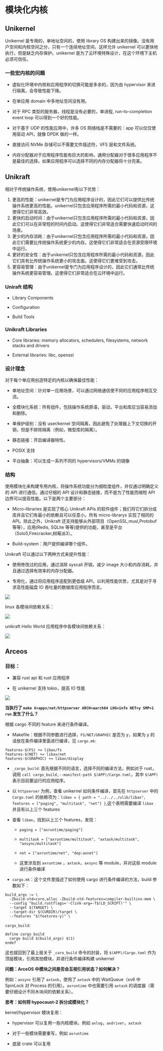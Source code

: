 # 模块化内核

## Unikernel

Unikernel 是专用的，单地址空间的，使用 library OS 构建出来的镜像。没有用户空间和内核空间之分，只有一个连续地址空间，这样允许 unikernel 可以更快地执行，但是缺乏内存保护。unikernel 是为了云环境特殊设计，在这个环境下主机必须可信任。

### 一些宏内核的问题

- 虚拟化环境中内核和应用程序的切换可能是多余的，因为由 hypervisor 来进行隔离，会导致性能下降。

- 在单应用 domain 中多地址空间没有用。

- 对于 RPC 类型的服务器，线程是没有必要的，单进程, run-to-completion event loop 可以得到一个好的性能。

- 对于基于 UDP 的性能应用中，许多 OS 网络栈是不需要的：app 可以仅仅使用驱动 API，就像 DPDK 做的一样。

- 直接访问 NVMe 存储可以不需要文件描述符，VFS 层和文件系统。

- 内存分配器对于应用程序性能有巨大的影响，通用分配器对于很多应用程序不是最佳的选择。如果应用程序可以选择不同的内存分配器将十分完美。

## Unikraft

相对于传统操作系统，使用unikernel有以下优势：

1. 更高的性能：unikernel是专门为应用程序设计的，因此它们可以提供比传统操作系统更高的性能。unikernel只包含应用程序所需的最小代码和资源，这使得它们非常高效。
2. 更快的启动时间：由于unikernel只包含应用程序所需的最小代码和资源，因此它们可以在非常短的时间内启动。这使得它们非常适合需要快速启动时间的场景。
3. 更少的内存消耗：由于unikernel只包含应用程序所需的最小代码和资源，因此它们需要比传统操作系统更少的内存。这使得它们非常适合在资源受限环境中运行。
4. 更好的安全性：由于unikernel只包含应用程序所需的最小代码和资源，因此它们具有比传统操作系统更小的攻击面。这使得它们更难受到攻击。
5. 更容易管理：由于unikernel是专门为应用程序设计的，因此它们通常比传统操作系统更容易管理。这使得它们非常适合在云环境中运行。

### Uniraft 结构

- Library Components

- Configuration

- Build Tools

### Unikraft Libraries

- Core libraries: memory allocators, schedulers, filesystems, network stacks and drivers

- External libraries: libc, openssl

### 设计理念

对于每个单应用创造特定的内核以确保最佳性能：

- 单地址空间：针对单一应用场景，可以通过网络通信使不同的应用程序相互交流。

- 全模块化系统：所有组件，包括操作系统原语，驱动，平台和库应当容易添加和删除。

- 单保护级别：没有 user/kernel 空间隔离，因此避免了处理器上下文切换的开销，但是不排除隔离（例如，微型库的隔离）。

- 静态链接：开启编译器特性。

- POSIX 支持

- 平台抽象：可以生成一系列不同的 hypervisors/VMMs 的镜像

### 结构

使用模块化来构建专用内核，将操作系统功能分为细粒度组件，并仅通过明确定义的 API 进行通信。通过仔细的 API 设计和静态链接，而不是为了性能而缩短 API 边界可以提高性能。以下是两个主要部分：

- Micro-libraries 是实现了核心 Unikraft APIs 的软件组件；我们将它们拆分成库并且它们有最小的依赖且可以任意小。所有 micro-librarys 实现了相同的 API。除此之外，Unikraft 还支持能够从外部项目（OpenSSL,musl,Protobuf 等等），应用(Redis, SQLite 等等)提供的功能，甚至是平台（Solo5,Firecracker,树莓派3）。

- Build-system：用户提供编译哪个组件。

Unikraft 可以通过以下两种方式来提升性能：

- 使用修改过的应用，通过消除 syscall 开销，减少 image 大小和内存消耗，并且通过选择有效率的内存分配器。

- 专用化，通过将应用程序适配到更低级 API，以利用性能优势，尤其是对于寻求高性能磁盘 IO 吞吐量的数据库应用程序而言。

![](moduler-os/unikraft-arch.png)

linux 各模块间依赖关系：

![](moduler-os/linux-dependencies.png)

unikraft Hello World 应用程序中各模块间依赖关系：

![](moduler-os/unikraft-dependencies.png)

## Arceos

### 目标：

- 兼容 rust api 和 rust 应用程序

- 在 unikernel 支持 tokio，提高 IO 性能

![](moduler-os/ArceOS.svg)

**当执行了 `make A=apps/net/httpserver ARCH=aarch64 LOG=info NET=y SMP=1 run` 发生了什么？**

根据 cargo 不同的 feature 来进行条件编译。

- Makefile：根据不同参数进行选择，`FS/NET/GRAPHIC` 是否为 y，如果为 y 的话放在条件编译里面进行编译，见 `cargo.mk`:

```
features-$(FS) += libax/fs
features-$(NET) += libax/net
features-$(GRAPHIC) += libax/display
```

- `_cargo_build`: 首先根据不同的语言，选择不同的编译方法，例如对于 rust，调用 `call cargo_build,--manifest-path $(APP)/Cargo.toml`，其中 `$(APP)` 表示目前要运行的应用程序。

- 以 `httpserver` 为例，查看 unikernel 如何条件编译，首先在 `httpserver` 中的 `Cargo.toml` 的依赖项为：`libax = { path = "../../../ulib/libax", features = ["paging", "multitask", "net"] }`,这个表明需要编译 `libax` 并且有以上三个 features

- 查看 `libax`，找到以上三个 features，发现：
  
  - `paging = ["axruntime/paging"]`
  
  - `multitask = ["axruntime/multitask", "axtask/multitask", "axsync/multitask"]`
  
  - `net = ["axruntime/net", "dep:axnet"]`
  
  - 这里涉及到 `axruntime` ，`axtask`，`axsync` 等 module，并对这些 module 进行条件编译

- `cargo.mk`：这个文件里描述了如何使用 cargo 进行条件编译的方法，build 参数如下：

```
build_args := \
  -Zbuild-std=core,alloc -Zbuild-std-features=compiler-builtins-mem \
  --config "build.rustflags='-Clink-arg=-T$(LD_SCRIPT)'" \
  --target $(TARGET) \
  --target-dir $(CURDIR)/target \
  --features "$(features-y)" \
```

`cargo_build`:

```
define cargo_build
  cargo build $(build_args) $(1)
endef
```

这也就回到了最上层关于 `_caro_build` 命令的封装，将 `$(APP)/Cargo.toml` 作为顶层模块，引用其他模块，并进行条件编译构建 unikernel

**问题：ArceOS 中模块之间是否会互相引用状态？如何解决？**

例如：`axsync` 引用了 `axtask`，使用了 `axtask` 中的 WaitQueue（xv6 中 SpinLock 对 Process 的引用）。`axruntime` 中也需要引用 `axtask` 的调度器（需要仔细设计不同木块间的依赖关系）。

**思考：如何将 hypocaust-2 拆分成模块化？**

kernel/hypervisor 模块复用：

- hypervisor 可以复用一些内核模块，例如 `axlog`，`axdriver`，`axtask`

- 对于一些模块需要重写，例如 `axruntime`

- 底层 crate 可以复用
